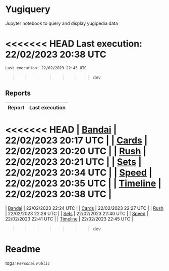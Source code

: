 # Yugiquery
Jupyter notebook to query and display yugipedia data

<<<<<<< HEAD
    Last execution: 22/02/2023 20:38 UTC
=======
    Last execution: 22/02/2023 22:45 UTC
>>>>>>> dev

## Reports

|                    Report | Last execution       |
| -------------------------:|:-------------------- |
<<<<<<< HEAD
| [Bandai](Bandai.html) | 22/02/2023 20:17 UTC |
| [Cards](Cards.html) | 22/02/2023 20:20 UTC |
| [Rush](Rush.html) | 22/02/2023 20:21 UTC |
| [Sets](Sets.html) | 22/02/2023 20:34 UTC |
| [Speed](Speed.html) | 22/02/2023 20:35 UTC |
| [Timeline](Timeline.html) | 22/02/2023 20:38 UTC |
=======
| [Bandai](Bandai.html) | 22/02/2023 22:24 UTC |
| [Cards](Cards.html) | 22/02/2023 22:27 UTC |
| [Rush](Rush.html) | 22/02/2023 22:28 UTC |
| [Sets](Sets.html) | 22/02/2023 22:40 UTC |
| [Speed](Speed.html) | 22/02/2023 22:41 UTC |
| [Timeline](Timeline.html) | 22/02/2023 22:45 UTC |
>>>>>>> dev

# Readme

###### tags: `Personal` `Public`
